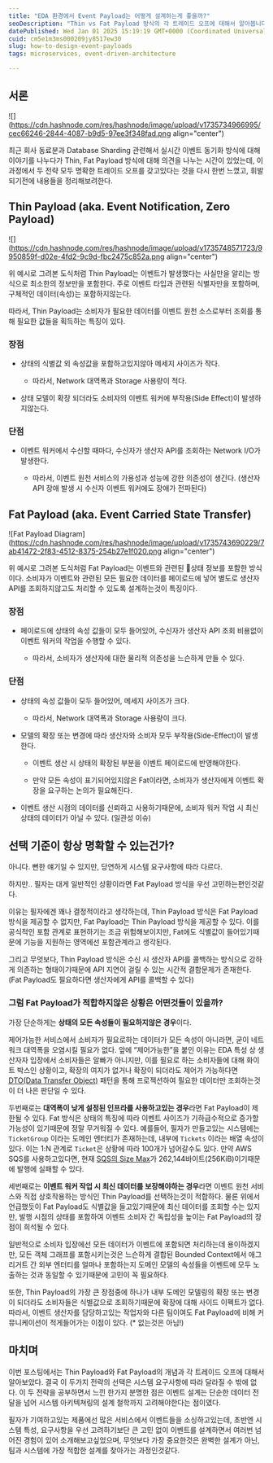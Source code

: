 ```yaml
---
title: "EDA 환경에서 Event Payload는 어떻게 설계하는게 좋을까?"
seoDescription: "Thin vs Fat Payload 방식의 각 트레이드 오프에 대해서 알아봅니다."
datePublished: Wed Jan 01 2025 15:19:19 GMT+0000 (Coordinated Universal Time)
cuid: cm5e1m3ms000209jy8517ew30
slug: how-to-design-event-payloads
tags: microservices, event-driven-architecture

---
```


## 서론

![](https://cdn.hashnode.com/res/hashnode/image/upload/v1735734966995/cec66246-2844-4087-b9d5-97ee3f348fad.png align="center")

최근 회사 동료분과 Database Sharding 관련해서 실시간 이벤트 동기화 방식에 대해 이야기를 나누다가 Thin, Fat Payload 방식에 대해 의견을 나누는 시간이 있었는데, 이 과정에서 두 전략 모두 명확한 트레이드 오프를 갖고있다는 것을 다시 한번 느꼈고, 휘발되기전에 내용들을 정리해보려한다.

## Thin Payload (aka. Event Notification, Zero Payload)

![](https://cdn.hashnode.com/res/hashnode/image/upload/v1735748571723/9950859f-d02e-4fd2-9c9d-fbc2475c852a.png align="center")

위 예시로 그려본 도식처럼 Thin Payload는 이벤트가 발생했다는 사실만을 알리는 방식으로 최소한의 정보만을 포함한다. 주로 이벤트 타입과 관련된 식별자만을 포함하며, 구체적인 데이터(속성)는 포함하지않는다.

따라서, Thin Payload는 소비자가 필요한 데이터를 이벤트 원천 소스로부터 조회를 통해 필요한 값들을 획득하는 특징이 있다.

### 장점

* 상태의 식별값 외 속성값을 포함하고있지않아 메세지 사이즈가 작다.
    
    * 따라서, Network 대역폭과 Storage 사용량이 적다.
        
* 상태 모델이 확장 되더라도 소비자의 이벤트 워커에 부작용(Side Effect)이 발생하지않는다.
    

### 단점

* 이벤트 워커에서 수신할 때마다, 수신자가 생산자 API를 조회하는 Network I/O가 발생한다.
    
    * 따라서, 이벤트 원천 서비스의 가용성과 성능에 강한 의존성이 생긴다. (생산자 API 장애 발생 시 수신자 이벤트 워커에도 장애가 전파된다)
        

## Fat Payload (aka. Event Carried State Transfer)

![Fat Payload Diagram](https://cdn.hashnode.com/res/hashnode/image/upload/v1735743690229/7ab41472-2f83-4512-8375-254b27e1f020.png align="center")

위 예시로 그려본 도식처럼 Fat Payload는 이벤트와 관련된 상태 정보를 포함한 방식이다. 소비자가 이벤트와 관련된 모든 필요한 데이터를 페이로드에 넣어 별도로 생산자 API를 조회하지않고도 처리할 수 있도록 설계하는것이 특징이다.

### 장점

* 페이로드에 상태의 속성 값들이 모두 들어있어, 수신자가 생산자 API 조회 비용없이 이벤트 워커의 작업을 수행할 수 있다.
    
    * 따라서, 소비자가 생산자에 대한 물리적 의존성을 느슨하게 만들 수 있다.
        

### 단점

* 상태의 속성 값들이 모두 들어있어, 메세지 사이즈가 크다.
    
    * 따라서, Network 대역폭과 Storage 사용량이 크다.
        
* 모델의 확장 또는 변경에 따라 생산자와 소비자 모두 부작용(Side-Effect)이 발생한다.
    
    * 이벤트 생산 시 상태의 확장된 부분을 이벤트 페이로드에 반영해야한다.
        
    * 만약 모든 속성이 표기되어있지않은 Fat이라면, 소비자가 생산자에게 이벤트 확장을 요구하는 논의가 필요해진다.
        
* 이벤트 생산 시점의 데이터를 신뢰하고 사용하기때문에, 소비자 워커 작업 시 최신 상태의 데이터가 아닐 수 있다. (일관성 이슈)
    

## 선택 기준이 항상 명확할 수 있는건가?

아니다. 뻔한 얘기일 수 있지만, 당연하게 시스템 요구사항에 따라 다르다.

하지만.. 필자는 대게 일반적인 상황이라면 Fat Payload 방식을 우선 고민하는편인것같다.

이유는 필자에겐 꽤나 결정적이라고 생각하는데, Thin Payload 방식은 Fat Payload 방식을 제공할 수 없지만, Fat Payload는 Thin Payload 방식을 제공할 수 있다. 이를 공식적인 포함 관계로 표현하기는 조금 위험해보이지만, Fat에도 식별값이 들어있기때문에 기능을 지원하는 영역에선 포함관계라고 생각된다.

그리고 무엇보다, Thin Payload 방식은 수신 시 생산자 API를 콜백하는 방식으로 강하게 의존하는 형태이기때문에 API 지연이 걸릴 수 있는 시간적 결함문제가 존재한다. (Fat Payload도 필요하다면 생산자에게 API를 콜백할 수 있다)

### 그럼 Fat Payload가 적합하지않은 상황은 어떤것들이 있을까?

가장 단순하게는 **상태의 모든 속성들이 필요하지않은 경우**이다.

제어가능한 서비스에서 소비자가 필요로하는 데이터가 모든 속성이 아니라면, 굳이 네트워크 대역폭을 오염시킬 필요가 없다. 앞에 “제어가능한”을 붙인 이유는 EDA 특성 상 생산자자 입장에서 소비자들은 알빠가 아니지만, 이를 필요로 하는 소비자들에 대해 화이트 박스인 상황이고, 확장의 여지가 없거나 확장이 되더라도 제어가 가능하다면 [DTO(Data Transfer Object)](https://martinfowler.com/eaaCatalog/dataTransferObject.html) 패턴을 통해 프로젝션하여 필요한 데이터만 조회하는것이 더 나은 판단일 수 있다.

두번째로는 **대역폭이 낮게 설정된 인프라를 사용하고있는 경우**라면 Fat Payload이 제한될 수 있다. Fat 방식은 상태의 특징에 따라 이벤트 사이즈가 기하급수적으로 증가할 가능성이 있기때문에 정말 무거워질 수 있다. 예를들어, 필자가 만들고있는 시스템에는 `TicketGroup` 이라는 도메인 엔터티가 존재하는데, 내부에 `Tickets` 이라는 배열 속성이 있다. 이는 1:N 관계로 `Ticket`은 상황에 따라 100개가 넘어갈수도 있다. 만약 AWS SQS를 사용하고있다면, 현재 [SQS의 Size Max](https://docs.aws.amazon.com/ko_kr/AWSSimpleQueueService/latest/SQSDeveloperGuide/quotas-messages.html)가 262,144바이트(256KiB)이기때문에 발행에 실패할 수 있다.

세번째로는 **이벤트 워커 작업 시 최신 데이터를 보장해야하는 경우**라면 이벤트 원천 서비스와 직접 상호작용하는 방식인 Thin Payload를 선택하는것이 적합하다. 물론 위에서 언급했듯이 Fat Payload도 식별값을 들고있기때문에 최신 데이터를 조회할 수는 있지만, 발행 시점의 상태를 포함하여 이벤트 소비자 간 독립성을 높이는 Fat Payload의 장점이 희석될 수 있다.

일반적으로 소비자 입장에선 모든 데이터가 이벤트에 포함되면 처리하는데 용이하겠지만, 모든 객체 그래프를 포함시키는것은 느슨하게 결합된 Bounded Context에서 애그리거트 간 외부 엔터티를 얼마나 포함하는지 도메인 모델의 속성들을 이벤트에 모두 노출하는 것과 동일할 수 있기때문에 고민이 꼭 필요하다.

또한, Thin Payload의 가장 큰 장점중에 하나가 내부 도메인 모델링의 확장 또는 변경이 되더라도 소비자들은 식별값으로 조회하기때문에 확장에 대해 사이드 이펙트가 없다. 따라서, 이벤트 생산자를 담당하고있는 작업자와 다른 팀이여도 Fat Payload에 비해 커뮤니케이션이 적게들어가는 이점이 있다. (\* 없는것은 아님!)

## 마치며

이번 포스팅에서는 Thin Payload와 Fat Payload의 개념과 각 트레이드 오프에 대해서 알아보았다. 결국 이 두가지 전략의 선택은 시스템 요구사항에 따라 달라질 수 밖에 없다. 이 두 전략을 공부하면서 느낀 한가지 분명한 점은 이벤트 설계는 단순한 데이터 전달을 넘어 시스템 아키텍쳐링의 설계 철학까지 고려해야한다는 점이였다.

필자가 기여하고있는 제품에선 많은 서비스에서 이벤트들을 소싱하고있는데, 초반엔 시스템 특성, 요구사항을 우선 고려하기보단 큰 고민 없이 이벤트를 설계하면서 여러번 넘어진 경험이 있어 소개해보고싶었으며, 무엇보다 가장 중요한것은 완벽한 설계가 아닌, 팀과 시스템에 가장 적합한 설계를 찾아가는 과정인것같다.